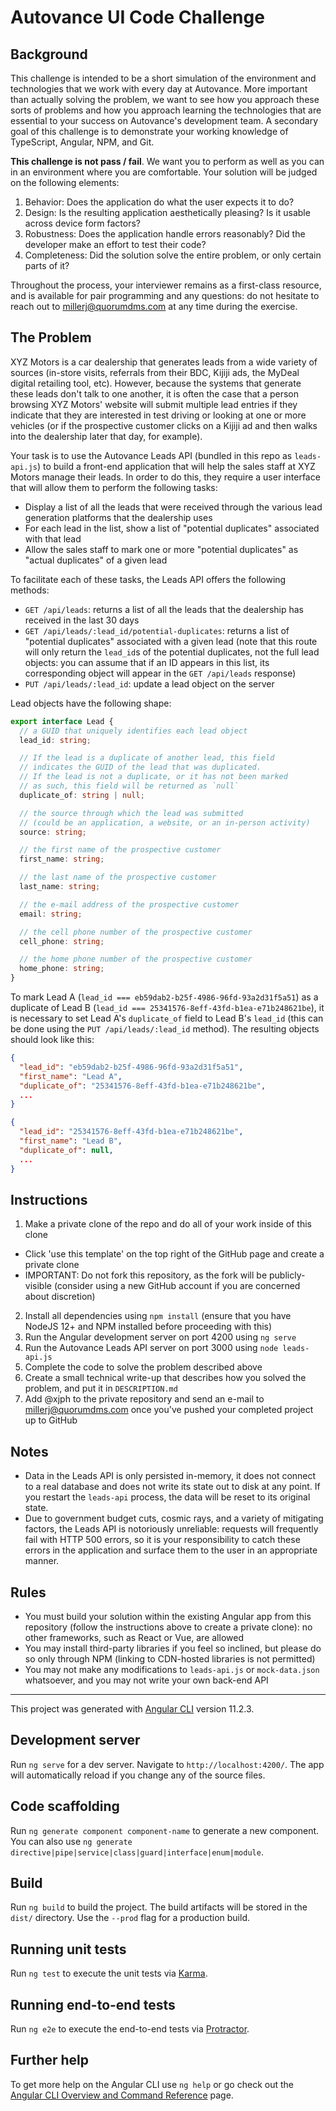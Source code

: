 # Autovance UI Code Challenge

## Background

This challenge is intended to be a short simulation of the environment and technologies that we work with every day at Autovance. More important than actually solving the problem, we want to see how you approach these sorts of problems and how you approach learning the technologies that are essential to your success on Autovance's development team. A secondary goal of this challenge is to demonstrate your working knowledge of TypeScript, Angular, NPM, and Git.

**This challenge is not pass / fail**. We want you to perform as well as you can in an environment where you are comfortable. Your solution will be judged on the following elements:

1. Behavior: Does the application do what the user expects it to do?
2. Design: Is the resulting application aesthetically pleasing? Is it usable across device form factors?
3. Robustness: Does the application handle errors reasonably? Did the developer make an effort to test their code?
4. Completeness: Did the solution solve the entire problem, or only certain parts of it? 

Throughout the process, your interviewer remains as a first-class resource, and is available for pair programming and any questions: do not hesitate to reach out to [millerj@quorumdms.com](mailto:millerj@quorumdms.com) at any time during the exercise.

## The Problem

XYZ Motors is a car dealership that generates leads from a wide variety of sources (in-store visits, referrals from their BDC, Kijiji ads, the MyDeal digital retailing tool, etc).
However, because the systems that generate these leads don't talk to one another, it is often the case that a person browsing XYZ Motors' website will submit multiple lead
entries if they indicate that they are interested in test driving or looking at one or more vehicles (or if the prospective customer clicks on a Kijiji ad and then walks into the dealership later that day, for example).

Your task is to use the Autovance Leads API (bundled in this repo as `leads-api.js`) to build a front-end application that will help the sales staff at XYZ Motors manage their
leads. In order to do this, they require a user interface that will allow them to perform the following tasks:

* Display a list of all the leads that were received through the various lead generation platforms that the dealership uses
* For each lead in the list, show a list of "potential duplicates" associated with that lead
* Allow the sales staff to mark one or more "potential duplicates" as "actual duplicates" of a given lead

To facilitate each of these tasks, the Leads API offers the following methods: 

* `GET /api/leads`: returns a list of all the leads that the dealership has received in the last 30 days
* `GET /api/leads/:lead_id/potential-duplicates`: returns a list of "potential duplicates" associated with a given lead (note that this route will only return the `lead_id`s of the potential duplicates, not the full lead objects: you can assume that if an ID appears in this list, its corresponding object will appear in the `GET /api/leads` response)
* `PUT /api/leads/:lead_id`: update a lead object on the server

Lead objects have the following shape:

```typescript
export interface Lead {
  // a GUID that uniquely identifies each lead object
  lead_id: string;

  // If the lead is a duplicate of another lead, this field
  // indicates the GUID of the lead that was duplicated.
  // If the lead is not a duplicate, or it has not been marked
  // as such, this field will be returned as `null`
  duplicate_of: string | null; 

  // the source through which the lead was submitted 
  // (could be an application, a website, or an in-person activity)
  source: string;

  // the first name of the prospective customer
  first_name: string;

  // the last name of the prospective customer
  last_name: string;

  // the e-mail address of the prospective customer
  email: string;

  // the cell phone number of the prospective customer
  cell_phone: string;

  // the home phone number of the prospective customer
  home_phone: string;
}
```

To mark Lead A (`lead_id === eb59dab2-b25f-4986-96fd-93a2d31f5a51`) as a duplicate of Lead B (`lead_id === 25341576-8eff-43fd-b1ea-e71b248621be`), it is necessary to set Lead A's `duplicate_of` field to Lead B's `lead_id` (this can be done using the `PUT /api/leads/:lead_id` method). The resulting objects should look like this:

```json
{
  "lead_id": "eb59dab2-b25f-4986-96fd-93a2d31f5a51",
  "first_name": "Lead A",
  "duplicate_of": "25341576-8eff-43fd-b1ea-e71b248621be",
  ...
}
```

```json
{
  "lead_id": "25341576-8eff-43fd-b1ea-e71b248621be",
  "first_name": "Lead B",
  "duplicate_of": null,
  ...
}
```


## Instructions

1. Make a private clone of the repo and do all of your work inside of this clone
  * Click 'use this template' on the top right of the GitHub page and create a private clone
  * IMPORTANT: Do not fork this repository, as the fork will be publicly-visible (consider using a new GitHub account if you are concerned about discretion)
2. Install all dependencies using `npm install` (ensure that you have NodeJS 12+ and NPM installed before proceeding with this)
3. Run the Angular development server on port 4200 using `ng serve`
4. Run the Autovance Leads API server on port 3000 using `node leads-api.js`
5. Complete the code to solve the problem described above
6. Create a small technical write-up that describes how you solved the problem, and put it in `DESCRIPTION.md`
7. Add @xjph to the private repository and send an e-mail to millerj@quorumdms.com once you've pushed your completed project up to GitHub

## Notes 

* Data in the Leads API is only persisted in-memory, it does not connect to a real database and does not write its state out to disk at any point. If you restart the `leads-api` process, the data will be reset to its original state.
* Due to government budget cuts, cosmic rays, and a variety of mitigating factors, the Leads API is notoriously unreliable: requests will frequently fail with HTTP 500 errors, so it is your responsibility to catch these errors in the application and surface them to the user in an appropriate manner.


## Rules

* You must build your solution within the existing Angular app from this repository (follow the instructions above to create a private clone): no other frameworks, such as React or Vue, are allowed
* You may install third-party libraries if you feel so inclined, but please do so only through NPM (linking to CDN-hosted libraries is not permitted)
* You may not make any modifications to `leads-api.js` or `mock-data.json` whatsoever, and you may not write your own back-end API


--- 

This project was generated with [Angular CLI](https://github.com/angular/angular-cli) version 11.2.3.

## Development server

Run `ng serve` for a dev server. Navigate to `http://localhost:4200/`. The app will automatically reload if you change any of the source files.

## Code scaffolding

Run `ng generate component component-name` to generate a new component. You can also use `ng generate directive|pipe|service|class|guard|interface|enum|module`.

## Build

Run `ng build` to build the project. The build artifacts will be stored in the `dist/` directory. Use the `--prod` flag for a production build.

## Running unit tests

Run `ng test` to execute the unit tests via [Karma](https://karma-runner.github.io).

## Running end-to-end tests

Run `ng e2e` to execute the end-to-end tests via [Protractor](http://www.protractortest.org/).

## Further help

To get more help on the Angular CLI use `ng help` or go check out the [Angular CLI Overview and Command Reference](https://angular.io/cli) page.


